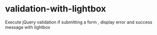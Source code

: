 validation-with-lightbox
========================

Execute jQuery validation if submitting a form , display error and success message with lightbox
